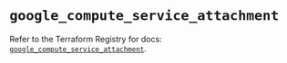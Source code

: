 # `google_compute_service_attachment`

Refer to the Terraform Registry for docs: [`google_compute_service_attachment`](https://registry.terraform.io/providers/hashicorp/google/6.36.0/docs/resources/compute_service_attachment).
